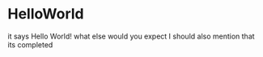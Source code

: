 # HelloWorld
it says Hello World! what else would you expect
I should also mention that its completed
